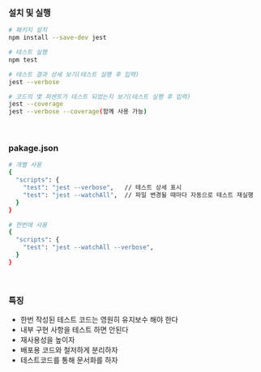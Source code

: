 
### 설치 및 실행
```bash
# 패키지 설치
npm install --save-dev jest

# 테스트 실행
npm test

# 테스트 결과 상세 보기(테스트 실행 후 입력)
jest --verbose

# 코드의 몇 퍼센트가 테스트 되었는지 보기(테스트 실행 후 입력)
jest --coverage
jest --verbose --coverage(함께 사용 가능)
```
<br/>

### pakage.json
```bash
# 개별 사용
{
  "scripts": {
    "test": "jest --verbose",   // 테스트 상세 표시
    "test": "jest --watchAll",  // 파일 변경될 때마다 자동으로 테스트 재실행
  }
}

# 한번에 사용
{
  "scripts": {
    "test": "jest --watchAll --verbose",
  }
}
```
<br/>

### 특징
- 한번 작성된 테스트 코드는 영원히 유지보수 해야 한다
- 내부 구현 사항을 테스트 하면 안된다
- 재사용성을 높이자
- 배포용 코드와 철저하게 분리하자
- 테스트코드를 통해 문서화를 하자
